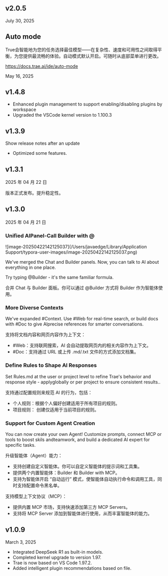 ## v2.0.5

July 30, 2025

## Auto mode

True会智能地为您的任务选择最佳模型——在复杂性、速度和可用性之间取得平衡，为您提供最流畅的体验。自动模式默认开启。可随时从底部菜单进行更改。

https://docs.trae.ai/ide/auto-mode

May 16, 2025

## v1.4.8

- Enhanced plugin management to support enabling/disabling plugins by workspace
- Upgraded the VSCode kernel version to 1.100.3

## v1.3.9

Show release notes after an update

- Optimized some features.

##  v1.3.1

2025 年 04 月 22 日

 版本正式发布。提升稳定性。

##  v1.3.0

2025 年 04 月 21 日

### Unified AlPanel-Call Builder with @

![image-20250422142125037](/Users/javaedge/Library/Application Support/typora-user-images/image-20250422142125037.png)

We've merged the Chat and Builder panels. Now, you can talk to Al about everything in one place.

Try typing @Builder - it's the same familiar formula.

合并 Chat 与 Builder 面板。你可以通过 @Builder 方式将 Builder 作为智能体使用。

### More Diverse Contexts

We've expanded #Context. Use #Web for real-time search, or build docs with #Doc to give Alprecise references for smarter conversations.

支持将文档内容和网页内容作为上下文：

- \#Web：支持联网搜索，AI 会自动提取网页内的相关内容作为上下文。
- \#Doc：支持通过 URL 或上传 .md/.txt 文件的方式添加文档集。

### Define Rules to Shape Al Responses

Set Rules.md at the user or project level to refine Trae's behavior and response style - applyglobally or per project to ensure consistent results..

支持通过配置规则来规范 AI 的行为，包括：

- 个人规则：根据个人偏好创建适用于所有项目的规则。
- 项目规则： 创建仅适用于当前项目的规则。

### Support for Custom Agent Creation

You can now create your own Agent! Customize prompts, connect MCP or tools to boost skils andteamwork, and build a dedicated Al expert for specific tasks.

升级智能体（Agent）能力：

- 支持创建自定义智能体。你可以自定义智能体的提示词和工具集。
- 提供两个内置智能体：Builder 和 Builder with MCP。
- 支持为智能体开启 “自动运行” 模式，使智能体自动执行命令和调用工具，同时支持配置命令黑名单。

支持模型上下文协议（MCP）：

- 提供内置 MCP 市场，支持快速添加第三方 MCP Servers。
- 支持将 MCP Server 添加到智能体进行使用，从而丰富智能体的能力。

## v1.0.9

March 3, 2025

- Integrated DeepSeek R1 as built-in models.
- Completed kernel upgrade to version 1.97.
- Trae is now based on VS Code 1.97.2.
- Added intelligent plugin recommendations based on file.